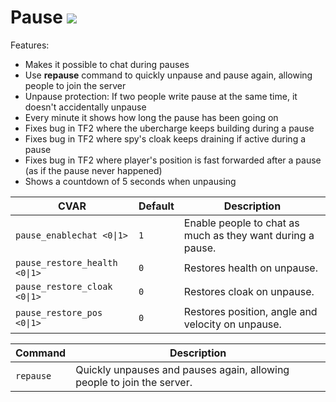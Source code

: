 # Pause <a href="https://sourcemod.krus.dk/pause.zip"><img src="https://img.shields.io/badge/-download-informational" /></a>

Features:

- Makes it possible to chat during pauses
- Use **repause** command to quickly unpause and pause again, allowing people to join the server
- Unpause protection: If two people write pause at the same time, it doesn't accidentally unpause
- Every minute it shows how long the pause has been going on
- Fixes bug in TF2 where the ubercharge keeps building during a pause
- Fixes bug in TF2 where spy's cloak keeps draining if active during a pause
- Fixes bug in TF2 where player's position is fast forwarded after a pause (as if the pause never happened)
- Shows a countdown of 5 seconds when unpausing

| CVAR                         | Default | Description                                                |
| ---------------------------- | ------- | ---------------------------------------------------------- |
| `pause_enablechat <0\|1>`    | `1`     | Enable people to chat as much as they want during a pause. |
| `pause_restore_health <0\|1>`| `0`     | Restores health on unpause.                                |
| `pause_restore_cloak <0\|1>` | `0`     | Restores cloak on unpause.                                 |
| `pause_restore_pos <0\|1>`   | `0`     | Restores position, angle and velocity on unpause.          |

| Command   | Description                                                            |
| --------- | ---------------------------------------------------------------------- |
| `repause` | Quickly unpauses and pauses again, allowing people to join the server. |
